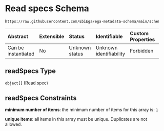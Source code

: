 # Read specs Schema

```txt
https://raw.githubusercontent.com/EbiEga/ega-metadata-schema/main/schemas/EGA.common-definitions.json#/definitions/spotDescriptor/items/properties/readSpecs
```



| Abstract            | Extensible | Status         | Identifiable            | Custom Properties | Additional Properties | Access Restrictions | Defined In                                                                                           |
| :------------------ | :--------- | :------------- | :---------------------- | :---------------- | :-------------------- | :------------------ | :--------------------------------------------------------------------------------------------------- |
| Can be instantiated | No         | Unknown status | Unknown identifiability | Forbidden         | Allowed               | none                | [EGA.common-definitions.json\*](../../../schemas/EGA.common-definitions.json "open original schema") |

## readSpecs Type

`object[]` ([Read spec](ega-12-definitions-spot-descriptor-spot-decode-spec-properties-read-specs-read-spec.md))

## readSpecs Constraints

**minimum number of items**: the minimum number of items for this array is: `1`

**unique items**: all items in this array must be unique. Duplicates are not allowed.
